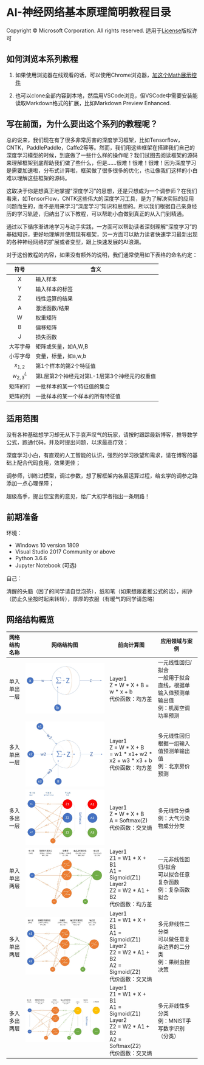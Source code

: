 ﻿# AI-神经网络基本原理简明教程目录
Copyright © Microsoft Corporation. All rights reserved.
适用于[License](https://github.com/Microsoft/ai-edu/blob/master/LICENSE.md)版权许可

## 如何浏览本系列教程

1. 如果使用浏览器在线观看的话，可以使用Chrome浏览器，[加这个Math展示控件](https://chrome.google.com/webstore/detail/mathjax-plugin-for-github/ioemnmodlmafdkllaclgeombjnmnbima)

2. 也可以clone全部内容到本地，然后用VSCode浏览，但VSCode中需要安装能读取Markdown格式的扩展，比如Markdown Preview Enhanced.

## 写在前面，为什么要出这个系列的教程呢？

总的说来，我们现在有了很多非常厉害的深度学习框架，比如Tensorflow，CNTK，PaddlePaddle，Caffe2等等。然而，我们用这些框架在搭建我们自己的深度学习模型的时候，到底做了一些什么样的操作呢？我们试图去阅读框架的源码来理解框架到底帮助我们做了些什么，但是……很难！很难！很难！因为深度学习是需要加速啦，分布式计算啦，框架做了很多很多的优化，也让像我们这样的小白难以理解这些框架的源码。

这取决于你是想真正地掌握“深度学习”的思想，还是只想成为一个调参师？在我们看来，如TensorFlow，CNTK这些伟大的深度学习工具，是为了解决实际的应用问题而生的，而不是用来学习“深度学习”知识和思想的。所以我们根据自己亲身经历的学习轨迹，归纳出了以下教程，可以帮助小白做到真正的从入门到精通。

通过以下循序渐进地学习与动手实践，一方面可以帮助读者深刻理解“深度学习”的基础知识，更好地理解并使用现有框架，另一方面可以助力读者快速学习最新出现的各种神经网络的扩展或者变型，跟上快速发展的AI浪潮。

对于这份教程的内容，如果没有额外的说明，我们通常使用如下表格的命名约定：

| 符号 | 含义|
|:------------:|-------------|
|X|输入样本 |
|Y|输入样本的标签 |
|Z|线性运算的结果|
|A|激活函数/结果|
|W|权重矩阵|
|B|偏移矩阵|
|J|损失函数|
|大写字母|矩阵或矢量，如A,W,B|
|小写字母|变量，标量，如a,w,b|
|$x_{1,2}$|第1个样本的第2个特征值|
|$w^L_{2,3}$|第L层第2个神经元对第L-1层第3个神经元的权重值
|矩阵的行|一批样本的某一个特征值的集合|
|矩阵的列|一批样本的某一个样本的所有特征值|

## 适用范围
  
  没有各种基础想学习却无从下手哀声叹气的玩家，请按时跟踪最新博客，推导数学公式，跑通代码，并及时提出问题，以求最高疗效；

  深度学习小白，有直观的人工智能的认识，强烈的学习欲望和需求，请在博客的基础上配合代码食用，效果更佳；

  调参师，训练过模型，调过参数，想了解框架内各层运算过程，给玄学的调参之路添加一点心理保障；

  超级高手，提出您宝贵的意见，给广大初学者指出一条明路！

## 前期准备

  环境：
  
  - Windows 10 version 1809
  - Visual Studio 2017 Community or above
  - Python 3.6.6
  - Jupyter Notebook (可选)
  
  自己：

  清醒的头脑（困了的同学请自觉泡茶），纸和笔（如果想跟着推公式的话），闹钟（防止久坐按时起来转转），厚厚的衣服（有暖气的同学请忽略）


## 网络结构概览

|网络结构名称|网络结构图|前向计算图|应用领域与案例|
|:--:|----|----|----|
|单入<br>单出<br>一层|<img src="./Images/4/Setup.jpg"/>|Layer1 <br> Z = W * X + B = w * x + b <br> 代价函数：均方差|一元线性回归/拟合<br>一般用于拟合直线，根据单输入值预测单输出值<br>例：机房空调功率预测|
|多入<br>单出<br>一层|<img src="./Images/5/setup.jpg"/>|Layer1 <br> Z = W * X + B <br> = w1 * x1+ w2 * x2 + w3 * x3 + b <br> 代价函数：均方差|多元线性回归<br>根据一组输入值预测单输出值<br>例：北京房价预测|
|多入<br>多出<br>一层|<img src="./Images/6/NN.jpg"/>|Layer1 <br> Z = W * X + B <br> A = Softmax(Z) <br> 代价函数：交叉熵|多元线性分类<br>例：大气污染物成分分类|
|单入<br>单出<br>两层|<img src="./Images/8/setup.jpg"/>|Layer1 <br> Z1 = W1 * X + B1 <br> A1 = Sigmoid(Z1) <br> Layer2 <br> Z2 = W2 * A1 + B2 <br> 代价函数：均方差|一元非线性回归/拟合<br>可以拟合任意复杂函数<br>例：复杂函数拟合|
|多入<br>单出<br>两层|<img src="./Images/9/NN.jpg"/>|Layer1 <br> Z1 = W1 * X + B1 <br> A1 = Sigmoid(Z1) <br> Layer2 <br> Z2 = W2 * A1 + B2 <br> A2 = Sigmoid(Z2) <br> 代价函数：交叉熵|多元非线性二分类<br>可以做任意复杂边界的二分类<br>例：果树虫控决策|
|多入<br>多出<br>两层|<img src="./Images/10/SetupNN.jpg"/>|Layer1 <br> Z1 = W1 * X + B1 <br> A1 = Sigmoid(Z1) <br> Layer2 <br> Z2 = W2 * A1 + B2 <br> A2 = Softmax(Z2) <br> 代价函数：交叉熵|多元非线性多分类<br>例：MNIST手写数字识别（分类）|


